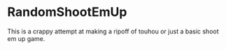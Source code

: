 # RandomShootEmUp
This is a crappy attempt at making a ripoff of touhou or just a basic shoot em up game.